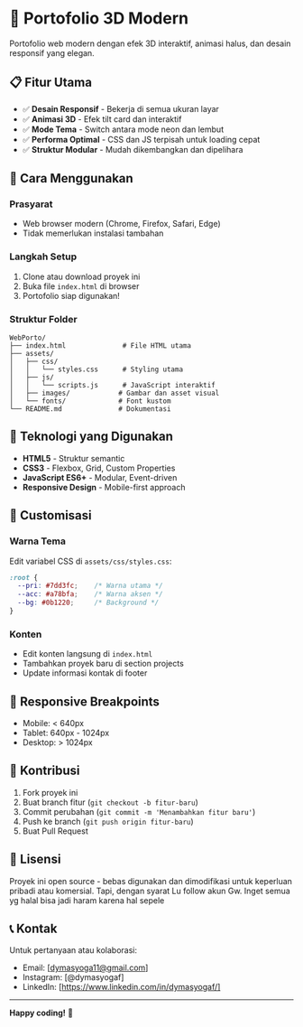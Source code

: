 # 🎨 Portofolio 3D Modern

Portofolio web modern dengan efek 3D interaktif, animasi halus, dan desain responsif yang elegan.

## 📋 Fitur Utama

- ✅ **Desain Responsif** - Bekerja di semua ukuran layar
- ✅ **Animasi 3D** - Efek tilt card dan interaktif
- ✅ **Mode Tema** - Switch antara mode neon dan lembut
- ✅ **Performa Optimal** - CSS dan JS terpisah untuk loading cepat
- ✅ **Struktur Modular** - Mudah dikembangkan dan dipelihara

## 🚀 Cara Menggunakan

### Prasyarat
- Web browser modern (Chrome, Firefox, Safari, Edge)
- Tidak memerlukan instalasi tambahan

### Langkah Setup
1. Clone atau download proyek ini
2. Buka file `index.html` di browser
3. Portofolio siap digunakan!

### Struktur Folder
```
WebPorto/
├── index.html              # File HTML utama
├── assets/
│   ├── css/
│   │   └── styles.css      # Styling utama
│   ├── js/
│   │   └── scripts.js      # JavaScript interaktif
│   ├── images/            # Gambar dan asset visual
│   └── fonts/             # Font kustom
└── README.md              # Dokumentasi
```

## 🎯 Teknologi yang Digunakan

- **HTML5** - Struktur semantic
- **CSS3** - Flexbox, Grid, Custom Properties
- **JavaScript ES6+** - Modular, Event-driven
- **Responsive Design** - Mobile-first approach

## 🔄 Customisasi

### Warna Tema
Edit variabel CSS di `assets/css/styles.css`:
```css
:root {
  --pri: #7dd3fc;    /* Warna utama */
  --acc: #a78bfa;    /* Warna aksen */
  --bg: #0b1220;     /* Background */
}
```

### Konten
- Edit konten langsung di `index.html`
- Tambahkan proyek baru di section projects
- Update informasi kontak di footer

## 📱 Responsive Breakpoints

- Mobile: < 640px
- Tablet: 640px - 1024px
- Desktop: > 1024px

## 🤝 Kontribusi

1. Fork proyek ini
2. Buat branch fitur (`git checkout -b fitur-baru`)
3. Commit perubahan (`git commit -m 'Menambahkan fitur baru'`)
4. Push ke branch (`git push origin fitur-baru`)
5. Buat Pull Request

## 📄 Lisensi

Proyek ini open source - bebas digunakan dan dimodifikasi untuk keperluan pribadi atau komersial.
Tapi, dengan syarat Lu follow akun Gw. Inget semua yg halal bisa jadi haram karena hal sepele

## 📞 Kontak

Untuk pertanyaan atau kolaborasi:
- Email: [dymasyoga11@gmail.com]
- Instagram: [@dymasyogaf]
- LinkedIn: [https://www.linkedin.com/in/dymasyogaf/]

---

**Happy coding!** 🚀
